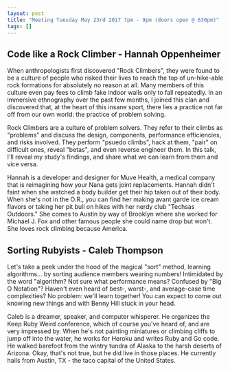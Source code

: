 ```yaml
---
layout: post
title: "Meeting Tuesday May 23rd 2017 7pm - 9pm (doors open @ 630pm)"
tags: []
---
```


## Code like a Rock Climber - Hannah Oppenheimer

When anthropologists first discovered "Rock Climbers", they were found to be a culture of people who risked their lives to reach the top of un-hike-able rock formations for absolutely no reason at all. Many members of this culture even pay fees to climb fake indoor walls only to fall repeatedly. In an immersive ethnography over the past few months, I joined this clan and discovered that, at the heart of this insane sport, there lies a practice not far off from our own world: the practice of problem solving.

Rock Climbers are a culture of problem solvers. They refer to their climbs as "problems" and discuss the design, components, performance efficiencies, and risks involved. They perform "psuedo climbs", hack at them, "pair" on difficult ones, reveal "betas", and even reverse engineer them. In this talk, I'll reveal my study's findings, and share what we can learn from them and vice versa.

Hannah is a developer and designer for Muve Health, a medical company that is reimagining how your Nana gets joint replacements. Hannah didn't faint when she watched a body builder get their hip taken out of their body. When she's not in the O.R., you can find her making avant garde ice cream flavors or taking her pit bull on hikes with her nerdy club "Techsas Outdoors." She comes to Austin by way of Brooklyn where she worked for Michael J. Fox and other famous people she could name drop but won't. She loves rock climbing because America.

## Sorting Rubyists - Caleb Thompson

Let's take a peek under the hood of the magical "sort" method, learning algorithms... by sorting audience members wearing numbers! Intimidated by the word "algorithm? Not sure what performance means? Confused by "Big O Notation"? Haven't even heard of best-, worst-, and average-case time complexities? No problem: we'll learn together! You can expect to come out knowing new things and with Benny Hill stuck in your head.

Caleb is a dreamer, speaker, and computer whisperer. He organizes the Keep Ruby Weird conference, which of course you've heard of, and are very impressed by. When he's not painting miniatures or climbing cliffs to jump off into the water, he works for Heroku and writes Ruby and Go code. He walked barefoot from the wintry tundra of Alaska to the harsh deserts of Arizona. Okay, that's not true, but he did live in those places. He currently hails from Austin, TX - the taco capital of the United States.
